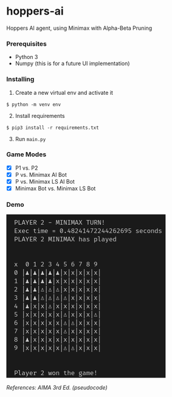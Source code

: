 # hoppers-ai
Hoppers AI agent, using Minimax with Alpha-Beta Pruning

### Prerequisites
- Python 3
- Numpy (this is for a future UI implementation)

### Installing
1. Create a new virtual env and activate it
```shell
$ python -m venv env
```
2. Install requirements
```shell
$ pip3 install -r requirements.txt
```   
3. Run `main.py`

### Game Modes
- [x] P1 vs. P2
- [x] P vs. Minimax AI Bot
- [x] P vs. Minimax LS AI Bot
- [x] Minimax Bot vs. Minimax LS Bot

### Demo
![demo](https://github.com/gusmendez99/ai-hoppers/raw/main/images/strategy.png?raw=true)


*References: AIMA 3rd Ed. (pseudocode)*